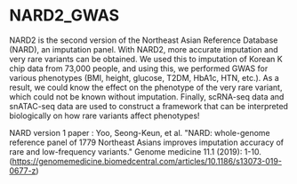 # NARD2_GWAS
NARD2 is the second version of the Northeast Asian Reference Database (NARD), an imputation panel. With NARD2, more accurate imputation and very rare variants can be obtained. We used this to imputation of Korean K chip data from 73,000 people, and using this, we performed GWAS for various phenotypes (BMI, height, glucose, T2DM, HbA1c, HTN, etc.). As a result, we could know the effect on the phenotype of the very rare variant, which could not be known without imputation. Finally, scRNA-seq data and snATAC-seq data are used to construct a framework that can be interpreted biologically on how rare variants affect phenotypes!

NARD version 1 paper : Yoo, Seong-Keun, et al. "NARD: whole-genome reference panel of 1779 Northeast Asians improves imputation accuracy of rare and low-frequency variants." Genome medicine 11.1 (2019): 1-10.(https://genomemedicine.biomedcentral.com/articles/10.1186/s13073-019-0677-z)


